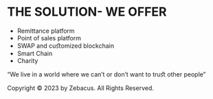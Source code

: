 # THE SOLUTION- WE OFFER

* Remittance platform
* Point of sales platform
* SWAP and cuﬆomized blockchain
* Smart Chain
* Charity

“We live in a world where we can’t or don’t want to truﬆ other people”



Copyright © 2023 by Zebacus. All Rights Reserved.
